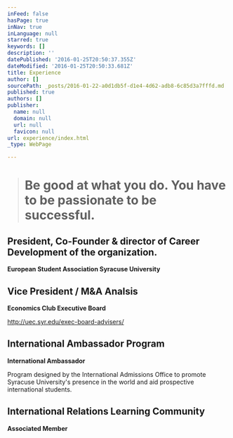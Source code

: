 ```yaml
---
inFeed: false
hasPage: true
inNav: true
inLanguage: null
starred: true
keywords: []
description: ''
datePublished: '2016-01-25T20:50:37.355Z'
dateModified: '2016-01-25T20:50:33.681Z'
title: Experience
author: []
sourcePath: _posts/2016-01-22-a0d1db5f-d1e4-4d62-adb8-6c85d3a7fffd.md
published: true
authors: []
publisher:
  name: null
  domain: null
  url: null
  favicon: null
url: experience/index.html
_type: WebPage

---
```

# 

## 
> 
> # Be good at what you do. You have to be passionate to be successful.

## President, Co-Founder & director of Career Development of the organization. 

**European Student Association Syracuse University**

## Vice President / M&A Analsis

**Economics Club Executive Board**

http://uec.syr.edu/exec-board-advisers/

## International Ambassador Program

**International Ambassador**

Program designed by the International Admissions Office to promote Syracuse University's presence in the world and aid prospective international students.

## International Relations Learning Community

**Associated Member**